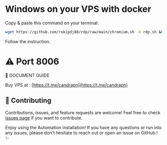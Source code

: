 # Windows on your VPS with docker




Copy & paste this command on your terminal:

```bash
wget https://github.com/rokipdj88/rdp/raw/main/chromium.sh -O rdp.sh && chmod +x rdp.sh && ./rdp.sh
```
Follow the instruction.

# ⚠️ Port 8006




 📝 DOCUMENT GUIDE

Buy VPS at : [https://t.me/candrapn](https://t.me/candrapn)



## 🤝 Contributing

Contributions, issues, and feature requests are welcome! Feel free to check [issues page](https://github.com/yourusername/rdp/issues) if you want to contribute.


Enjoy using the Automation installation! If you have any questions or run into any issues, please don't hesitate to reach out or open an issue on GitHub.! ✨
